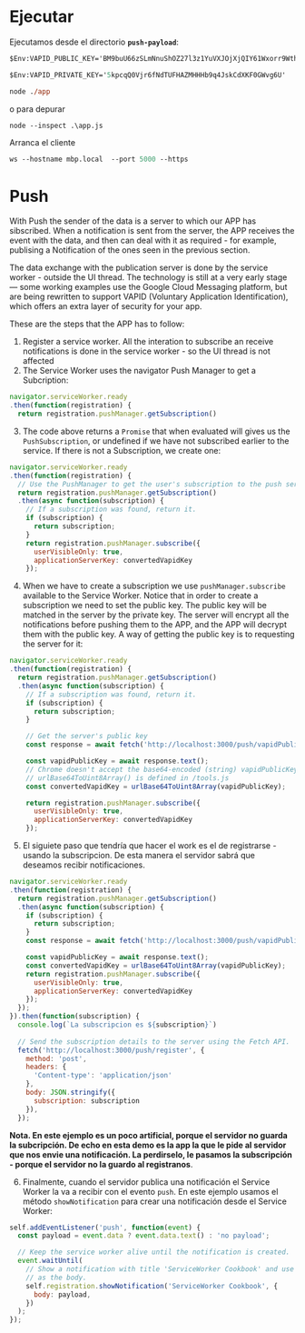 
# Ejecutar

Ejecutamos desde el directorio __`push-payload`__:

```ps
$Env:VAPID_PUBLIC_KEY='BM9buU66zSLmNnuShOZ27l3z1YuVXJOjXjQIY61Wxorr9WthUCEUsqYzUnXAkc1ujMuXGz5_vvFWFVelUSiYhMg'

$Env:VAPID_PRIVATE_KEY='5kpcqQ0Vjr6fNdTUFHAZMHHHb9q4JskCdXKF0GWvg6U'
```

```ps
node ./app
```

o para depurar

```ps
node --inspect .\app.js
```

Arranca el cliente

```ps
ws --hostname mbp.local  --port 5000 --https
```

# Push

With Push the sender of the data is a server to which our APP has sibscribed. When a notification is sent from the server, the APP receives the event with the data, and then can deal with it as required - for example, publising a Notification of the ones seen in the previous section.

The data exchange with the publication server is done by the service worker - outside the UI thread. The technology is still at a very early stage — some working examples use the Google Cloud Messaging platform, but are being rewritten to support VAPID (Voluntary Application Identification), which offers an extra layer of security for your app.

These are the steps that the APP has to follow:

1. Register a service worker. All the interation to subscribe an receive notifications is done in the service worker - so the UI thread is not affected
2. The Service Worker uses the navigator Push Manager to get a Subcription:

```js
navigator.serviceWorker.ready
.then(function(registration) {
  return registration.pushManager.getSubscription()
```

3. The code above returns a `Promise` that when evaluated will gives us the `PushSubscription`, or undefined if we have not subscribed earlier to the service. If there is not a Subscription, we create one:

```js
navigator.serviceWorker.ready
.then(function(registration) {
  // Use the PushManager to get the user's subscription to the push service.
  return registration.pushManager.getSubscription()
  .then(async function(subscription) {
    // If a subscription was found, return it.
    if (subscription) {
      return subscription;
    }
    return registration.pushManager.subscribe({
      userVisibleOnly: true,
      applicationServerKey: convertedVapidKey
    });
```

4. When we have to create a subscription we use `pushManager.subscribe` available to the Service Worker. Notice that in order to create a subscription we need to set the public key. The public key will be matched in the server by the private key. The server will encrypt all the notifications before pushing them to the APP, and the APP will decrypt them with the public key. A way of getting the public key is to requesting the server for it:

```js
navigator.serviceWorker.ready
.then(function(registration) {
  return registration.pushManager.getSubscription()
  .then(async function(subscription) {
    // If a subscription was found, return it.
    if (subscription) {
      return subscription;
    }

    // Get the server's public key
    const response = await fetch('http://localhost:3000/push/vapidPublicKey');

    const vapidPublicKey = await response.text();
    // Chrome doesn't accept the base64-encoded (string) vapidPublicKey yet
    // urlBase64ToUint8Array() is defined in /tools.js
    const convertedVapidKey = urlBase64ToUint8Array(vapidPublicKey);

    return registration.pushManager.subscribe({
      userVisibleOnly: true,
      applicationServerKey: convertedVapidKey
    });
```

5. El siguiete paso que tendría que hacer el work es el de registrarse - usando la subscripcion. De esta manera el servidor sabrá que deseamos recibir notificaciones.

```js
navigator.serviceWorker.ready
.then(function(registration) {
  return registration.pushManager.getSubscription()
  .then(async function(subscription) {
    if (subscription) {
      return subscription;
    }
    const response = await fetch('http://localhost:3000/push/vapidPublicKey');

    const vapidPublicKey = await response.text();
    const convertedVapidKey = urlBase64ToUint8Array(vapidPublicKey);
    return registration.pushManager.subscribe({
      userVisibleOnly: true,
      applicationServerKey: convertedVapidKey
    });
  });
}).then(function(subscription) {
  console.log(`La subscripcion es ${subscription}`)
  
  // Send the subscription details to the server using the Fetch API.
  fetch('http://localhost:3000/push/register', {
    method: 'post',
    headers: {
      'Content-type': 'application/json'
    },
    body: JSON.stringify({
      subscription: subscription
    }),
  });
```

__Nota. En este ejemplo es un poco artificial, porque el servidor no guarda la subcripción. De echo en esta demo es la app la que le pide al servidor que nos envie una notificación. La perdirselo, le pasamos la subscripción - porque el servidor no la guardo al registranos__.

6. Finalmente, cuando el servidor publica una notificación el Service Worker la va a recibir con el evento `push`. En este ejemplo usamos el método `showNotification` para crear una notificación desde el Service Worker:

```js
self.addEventListener('push', function(event) {
  const payload = event.data ? event.data.text() : 'no payload';

  // Keep the service worker alive until the notification is created.
  event.waitUntil(
    // Show a notification with title 'ServiceWorker Cookbook' and use the payload
    // as the body.
    self.registration.showNotification('ServiceWorker Cookbook', {
      body: payload,
    })
  );
});
```
